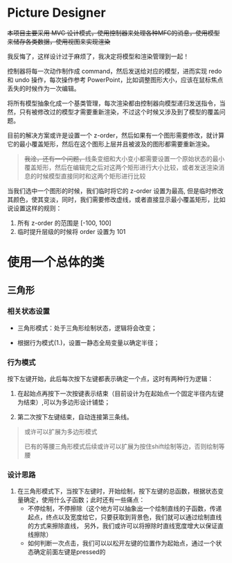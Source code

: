 # Picture Designer

~~本项目主要采用 MVC 设计模式，使用控制器来处理各种MFC的消息，使用模型来储存各类数据，使用视图来实现渲染~~

我反悔了，这样设计过于麻烦了，我决定将模型和渲染管理到一起！

控制器将每一次动作制作成 command，然后发送给对应的模型，进而实现 redo 和 undo 操作，每次操作参考 PowerPoint，比如调整图形大小，应该在鼠标焦点丢失的时候作为一次编辑。

将所有模型抽象化成一个基类管理，每次渲染都由控制器向模型递归发送指令，当然，只有被修改过的模型才需要重新渲染，不过这个时候又涉及到了模型的覆盖问题。

目前的解决方案或许是设置一个 z-order，然后如果有一个图形需要修改，就计算它的最小覆盖矩形，然后在这个图形上层并且被波及的图形都需要重新渲染。

> ~~我淦，还有一个问题，~~线条变细和大小变小都需要设置一个原始状态的最小覆盖矩形，然后在编辑完之后对这两个矩形进行大小比较，或者发送渲染消息的时候模型直接同时和这两个矩形进行比较

当我们选中一个图形的时候，我们临时将它的 z-order 设置为最高, 但是临时修改其颜色，使其变淡，同时，我们需要修改虚线，或者直接显示最小覆盖矩形，比如说设置这样的规则：

1. 所有 z-order 的范围是 [-100, 100]
2. 临时提升层级的时候将 order 设置为 101


# 使用一个总体的类

## 三角形

### 相关状态设置

- 三角形模式：处于三角形绘制状态，逻辑将会改变；

- 根据行为模式(1.)，设置一静态全局变量以确定半径；

### 行为模式

按下左键开始，此后每次按下左键都表示确定一个点，这时有两种行为逻辑：

1. 在起始点再按下一次按键表示结束（目前设计为在起始点一个固定半径内左键为结束）,可以为多边形设计铺垫；

2. 第二次按下左键结束，自动连接第三条线。

> 或许可以扩展为多边形模式
>
> 已有的等腰三角形模式后续或许可以扩展为按住shift绘制等边，否则绘制等腰

### 设计思路

1. 在三角形模式下，当按下左键时，开始绘制，按下左键的总函数，根据状态变量确定，使用什么子函数；此时还有一些痛点：
    - 不停绘制，不停擦除（这个地方可以抽象出一个绘制直线的子函数，传递起点，终点以及宽度给它，只要获取到背景色，我们就可以通过绘制直线的方式来擦除直线，
    另外，我们或许可以将擦除时直线宽度增大以保证直线擦除）
    - 如何判断一次点击，我们可以以松开左键的位置作为起始点，通过一个状态确定前面左键是pressed的
